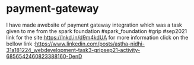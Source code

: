 # payment-gateway
I have made awebsite of payment gateway integration which was a task given to me from the spark foundation #spark_foundation #grip #sep2021
link for the site:https://lnkd.in/d9m4kdUA
for more information click on the bellow link :https://www.linkedin.com/posts/astha-nidhi-31a181224_webdevelopment-task3-gripsep21-activity-6856542460823388160-DenD
